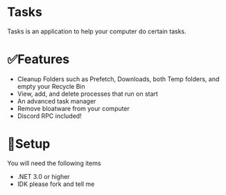 # Tasks
Tasks is an application to help your computer do certain tasks.


# ✅Features
- Cleanup Folders such as Prefetch, Downloads, both Temp folders, and empty your Recycle Bin
- View, add, and delete processes that run on start
- An advanced task manager 
- Remove bloatware from your computer
- Discord RPC included!

# 🦺Setup

You will need the following items

- .NET 3.0 or higher
- IDK please fork and tell me 
